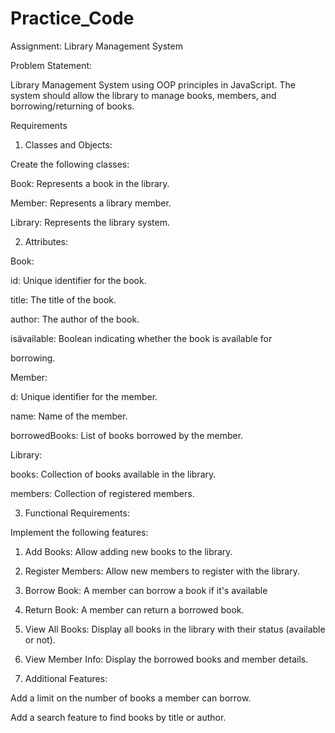 # Practice_Code
Assignment: Library Management System

Problem Statement:

Library Management System using OOP principles in JavaScript. The system should allow the library to manage books, members, and borrowing/returning of books.

Requirements

1. Classes and Objects:

Create the following classes:

Book: Represents a book in the library.

Member: Represents a library member.

Library: Represents the library system.

2. Attributes:

Book:

id: Unique identifier for the book.

title: The title of the book.

author: The author of the book.

isävailable: Boolean indicating whether the book is available for

borrowing.

Member:

d: Unique identifier for the member.

name: Name of the member.

borrowedBooks: List of books borrowed by the member.

Library:

books: Collection of books available in the library.

members: Collection of registered members.

3. Functional Requirements:

Implement the following features:

1. Add Books: Allow adding new books to the library.

2. Register Members: Allow new members to register with the library.

3. Borrow Book: A member can borrow a book if it's available

4. Return Book: A member can return a borrowed book.

5. View All Books: Display all books in the library with their status (available or not).

6. View Member Info: Display the borrowed books and member details.

4. Additional Features:

Add a limit on the number of books a member can borrow.

Add a search feature to find books by title or author.
